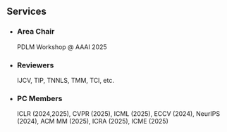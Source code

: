 ## Services

- ### Area Chair

  PDLM Workshop @ AAAI 2025

- ### Reviewers

  IJCV, TIP, TNNLS, TMM, TCI, etc.

- ### PC Members

  ICLR (2024,2025), CVPR (2025), ICML (2025), ECCV (2024), NeurIPS (2024), ACM MM (2025), ICRA (2025), ICME (2025)
